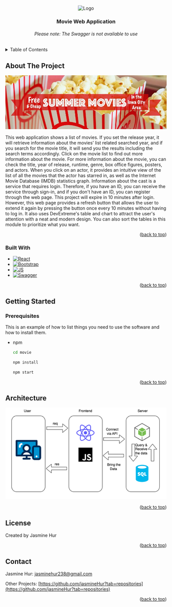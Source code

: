 <a name="readme-top"></a>

<!-- PROJECT LOGO -->
<br />
<div align="center">
  <a>
    <img src="/src/assets/img/head.jpg" alt="Logo">
  </a>

  <h3 align="center">Movie Web Application</h3>
  <h6> Please note: The Swagger is not available to use </h6>
</div>

<!-- TABLE OF CONTENTS -->
<details>
  <summary>Table of Contents</summary>
  <ol>
    <li>
      <a href="#about-the-project">About The Project</a>
      <ul>
        <li><a href="#built-with">Built With</a></li>
      </ul>
    </li>
    <li>
      <a href="#getting-started">Getting Started</a>
      <ul>
        <li><a href="#prerequisites">Prerequisites</a></li>
      </ul>
    </li>
    <li><a href="#architecture">Architecture</a></li>
    <li><a href="#license">License</a></li>
    <li><a href="#contact">Contact</a></li>
  </ol>
</details>

<!-- ABOUT THE PROJECT -->

## About The Project

<img src="/movie/src/images/movie-main.jpeg" alt="Logo"/>

This web application shows a list of movies. If you set the release year, it will retrieve information about the movies’ list related searched year, and if you search for the movie title, it will send you the results including the search terms accordingly. Click on the movie list to find out more information about the movie. For more information about the movie, you can check the title, year of release, runtime, genre, box office figures, posters, and actors. When you click on an actor, it provides an intuitive view of the list of all the movies that the actor has starred in, as well as the Internet Movie Database (IMDB) statistics graph. Information about the cast is a service that requires login. Therefore, if you have an ID, you can receive the service through sign-in, and if you don't have an ID, you can register through the web page.
This project will expire in 10 minutes after login. However, this web page provides a refresh button that allows the user to extend it again by pressing the button once every 10 minutes without having to log in. It also uses DevExtreme's table and chart to attract the user's attention with a neat and modern design. You can also sort the tables in this module to prioritize what you want.

<p align="right">(<a href="#readme-top">back to top</a>)</p>

### Built With

- [![React][React.js]][React-url]
- [![Bootstrap][Bootstrap.com]][Bootstrap-url]
- [![JS][JS]][JS-url]
- [![Swagger][Swagger-io]][Swagger]

<p align="right">(<a href="#readme-top">back to top</a>)</p>

<!-- GETTING STARTED -->

## Getting Started

### Prerequisites

This is an example of how to list things you need to use the software and how to install them.

- npm

  ```sh
  cd movie
  ```

  ```sh
  npm install
  ```

  ```sh
  npm start
  ```

<p align="right">(<a href="#readme-top">back to top</a>)</p>

<!-- ARCHITECTURE -->

## Architecture

<img src="/movie/public/Architecture.png" />

<p align="right">(<a href="#readme-top">back to top</a>)</p>

<!-- LICENSE -->

## License

Created by Jasmine Hur

<p align="right">(<a href="#readme-top">back to top</a>)</p>

<!-- CONTACT -->

## Contact

Jasmine Hur: jasminehur238@gmail.com

Other Projects: [https://github.com/jasmineHur?tab=repositories](https://github.com/jasmineHur?tab=repositories)

<p align="right">(<a href="#readme-top">back to top</a>)</p>

<!-- ACKNOWLEDGMENTS -->

<!-- MARKDOWN LINKS & IMAGES -->
<!-- https://www.markdownguide.org/basic-syntax/#reference-style-links -->

[contributors-shield]: https://img.shields.io/github/contributors/othneildrew/Best-README-Template.svg?style=for-the-badge
[contributors-url]: https://github.com/othneildrew/Best-README-Template/graphs/contributors
[forks-shield]: https://img.shields.io/github/forks/othneildrew/Best-README-Template.svg?style=for-the-badge
[forks-url]: https://github.com/othneildrew/Best-README-Template/network/members
[stars-shield]: https://img.shields.io/github/stars/othneildrew/Best-README-Template.svg?style=for-the-badge
[stars-url]: https://github.com/othneildrew/Best-README-Template/stargazers
[issues-shield]: https://img.shields.io/github/issues/othneildrew/Best-README-Template.svg?style=for-the-badge
[issues-url]: https://github.com/othneildrew/Best-README-Template/issues
[license-shield]: https://img.shields.io/github/license/othneildrew/Best-README-Template.svg?style=for-the-badge
[license-url]: https://github.com/othneildrew/Best-README-Template/blob/master/LICENSE.txt
[linkedin-shield]: https://img.shields.io/badge/-LinkedIn-black.svg?style=for-the-badge&logo=linkedin&colorB=555
[linkedin-url]: https://linkedin.com/in/othneildrew
[product-screenshot]: images/screenshot.png
[Next.js]: https://img.shields.io/badge/next.js-000000?style=for-the-badge&logo=nextdotjs&logoColor=white
[Next-url]: https://nextjs.org/
[React.js]: https://img.shields.io/badge/React-20232A?style=for-the-badge&logo=react&logoColor=61DAFB
[React-url]: https://reactjs.org/
[Vue.js]: https://img.shields.io/badge/Vue.js-35495E?style=for-the-badge&logo=vuedotjs&logoColor=4FC08D
[Vue-url]: https://vuejs.org/
[Angular.io]: https://img.shields.io/badge/Angular-DD0031?style=for-the-badge&logo=angular&logoColor=white
[Angular-url]: https://angular.io/
[Svelte.dev]: https://img.shields.io/badge/Svelte-4A4A55?style=for-the-badge&logo=svelte&logoColor=FF3E00
[Svelte-url]: https://svelte.dev/
[Laravel.com]: https://img.shields.io/badge/Laravel-FF2D20?style=for-the-badge&logo=laravel&logoColor=white
[Laravel-url]: https://laravel.com
[Bootstrap.com]: https://img.shields.io/badge/Bootstrap-563D7C?style=for-the-badge&logo=bootstrap&logoColor=white
[Bootstrap-url]: https://getbootstrap.com
[JQuery.com]: https://img.shields.io/badge/jQuery-0769AD?style=for-the-badge&logo=jquery&logoColor=white
[JQuery-url]: https://jquery.com
[Node-js]: https://img.shields.io/badge/Node.js-20232A?style=for-the-badge&logo=nodedotjs
[Node-url]: https://nodejs.org/en
[JS]: https://img.shields.io/badge/JavaScript-fcba03?style=for-the-badge&logo=javascript
[JS-url]: https://www.javascript.com/
[Json]: https://img.shields.io/badge/Json-000000?style=for-the-badge&logo=json
[Json-url]: https://www.json.org/json-en.html
[Mysql]: https://img.shields.io/badge/Mysql-ffffff?style=for-the-badge&logo=mysql
[Mysql-url]: https://www.mysql.com/
[Swagger-io]: https://img.shields.io/badge/Swagger-000000?style=for-the-badge&logo=swagger
[Swagger]: https://swagger.io/

